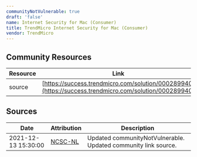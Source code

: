 ```yaml
---
communityNotVulnerable: true
draft: 'false'
name: Internet Security for Mac (Consumer)
title: TrendMicro Internet Security for Mac (Consumer)
vendor: TrendMicro
---
```



## Community Resources
| Resource | Link |
| --- | --- |
| source | [https://success.trendmicro.com/solution/000289940](https://success.trendmicro.com/solution/000289940) |


## Sources
| Date | Attribution | Description |
| --- | --- | --- |
| 2021-12-13 15:30:00 | [NCSC-NL](https://github.com/NCSC-NL/log4shell/blob/main/software/README.md) | Updated communityNotVulnerable. Updated community link source.  |
